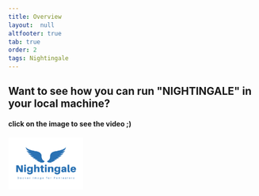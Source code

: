 ```yaml
---
title: Overview
layout:  null
altfooter: true
tab: true
order: 2
tags: Nightingale
---
```


## Want to see how you can run "NIGHTINGALE" in your local machine?

#### click on the image to see the video ;)

[<img src="assets\images\Nightingale.png" width="30%" height="30%">](https://youtu.be/CjEgyBZHnn4 "Watch Video of demo of NIGHTINGALE")
